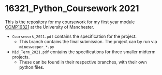 # 16321_Python_Coursework 2021

This is the repository for my coursework for my first year module [COMP16321](https://my.manchester.ac.uk/uPortal/p/course-unit-info.ctf1/max/render.uP?pP_action=viewCUDetails&pP_location=/CourseUnitPublishing/CourseUnitDataFiles/COMP/039757COMP163212020-08-261V6.xml) at the University of Manchester.

- `Coursework_2021.pdf` contains the specification for the project.
    - This branch contains the final submission. The project can by run via  `minesweeper_*.py`
- `Mid_Term_2021.pdf` contains the specifications for three smaller midterm projects.
    - These can be found in their respective branches, with their own python files.